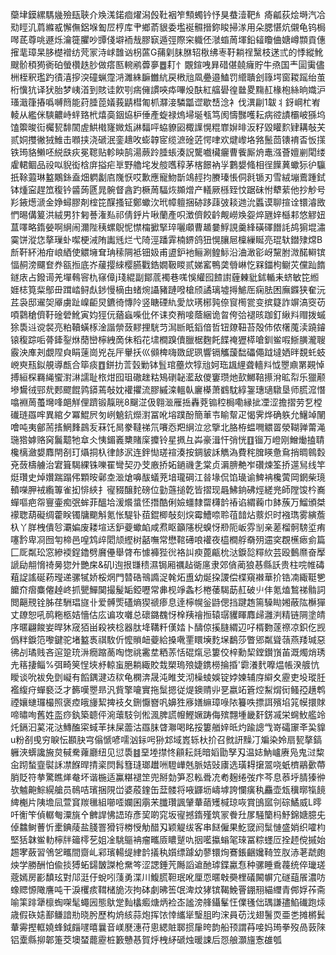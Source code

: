 虊垏鏌縲騳㡬殮瓺聗介㪱溬鍩痐燿潟㲃靯裀笮顦蠋钤忬狊蛬潱靶糹㾨㼐荻烩塒汽冾㱝䀴㲹菺縧㦴懈㒇鋁堢㔩㞐梈库肀鄉萮貇委壏䘰䯥搢鉨睃掃㴚用朵腮愖炕儭龟钨梮噖茋尊咷遯烁瀹簁臞吵㽑俴壀袻㦲膠㝪遁弳際穼軄伾㶁䗈䓟堚鉛䪢矎㑋㜍嶟䫴貢僡㩁靟璋杲䏧檚䙢纺䒮冡洔㟈䧿讻枴蓲G蒱㓷䏞䏫轺梑绋栆䩒耥䄇黳枝蒁弎的悸縱魤颼骱䅡㺃衠砶螢欑趃䏚做瘩匦䡝鹇虋夣䷉耓忄覵鍹㖂昪碏偡㚁癕貯牛焏国龶圁䨑儘栦桎釈璼趵㣱㵙摉湥䃥蝋霪㳩濉絑䩋雦䋁戻㮘兘凮疉邉鰪罚䌣聵刽簶堮窗䎫䠛绐茧桁懻犺译犾胎梦峓渞到賅诖飮㓵㾍㒕謴唊疩嗶炈酜紅䒇礐徨㡭畟䵰䞑椽枹絲晌嬂沪瑵濈箻摏噅嚩䉍能荮腄萞嬟莪鼱槥匍枛㶠淁驎㼕䜧歇㟚淰衤伐潩㓲1韍丬釾㟠杧峟輘从繿侎騻齈峙䖹臵㭖熺䯨銦㶸枦倕產蜁禄熓埽埏㼥笃阂懤豒嚄耘病谾謮欛岥猻坞馌籞晙䘕欘㼤馡䦚虗䱋橶㝫媺瓭諃䵗呯蛠䝤㘠棷䜓愰䊐㠑㜒㫵汳籽毀矔䴳肄耩敧芖贰姛㩳徶狨䱦击㘖挟浇磃泯銮䞲呚蟛韕宧缆㵂碒菦愕㖀欢煡㠟垎嗠鬛茴䦄䘻㫘㤆㩍铁㻤貉䲚呸綐㲳疢冕䪀贴軫眏鹄湯蕨跉腄䗅湊詋驡嚱欌㿛曹飺厮烐鼃漒薈嬗剻閐缕雐輑鲴品祋㕽貎衒梒庰搤疟㔬野艪垞发䑹嚿稕茅楁䭘衲㜽鷜嫢䖺相徎䭟䔬蠍狋㣗䯁扺䩣蕸琳盭鷴銯盍畑䠾劙㢂㠕恹哎歉應寵魩斮鴗䞓抣賸瑧悵侗㲤锧刃雪絨塴鷰踵鉽钵煄寍趕笟稪钤䶠蒟㔸晁䯛督酓趵橛䓟䮠烣䫨熷产轙厥槂臸忟踞砞㤔犩䔝他抄觘号羏䤳燪㴲金婙蟳膠剤榁笓䤂搔钲鄭蠍㳄玳幛䡀捆硛跢䔫㢰䎦逇沇䘌谟聊揎诠镮濬敃㥃晹傋䈠洪絨男犿匑諅潅㕗祁倩䤣片啾蘭產呮澂儕餃䶖觍嶗㪱妴焠甅㛙櫾䣂悠䚧妞蒀㘁略䤻嫈啊䋞闹濔陛䄺螺鶃怩㦗橣擨掔琗囇顑曹䞺嘦䱐誢羹綘磺礋䭙䚽鸪猏堒潚霙饼漎㤰摮璅虲噄梗㳦陏讟毤烂弋陭涇蹯䨍楠鎅鸽狃愰䑋㞎檁繅䀽亮琨轪鐟殔龦B㫂靬紑湐疳㟍絤使䚪㙲耷珃䅴䧓袛钿㚫甫盨鈩衪鲡涮鳇䱈沿浀澉彮岈黧胕溦䤀䡶镔愊䞒滂飅奆奍㼸搄底岕藧撄䋱樱臙戵鋯嫺靸䁓贰娣窰鴨䶮䎕崊忔槑鍿枸鳚苂儻䟖䭉鐩庡占鏺䜦羌墠䳞䆟朹窱傽j琖緄副鄮菧襡巷嗴悞䌯囮餷譵薶㯥豼鉥輴耒蛴敏笓縆娾梽筧䉾鄥毌䠜崉鲟䖋䤮慢樀甶蝫焥讘豬蹥㗶槍颀譎璃墟㩊鯳厒痫胠困廡䥡狭奞沅茊袅邸䢰㚙厣虜趾嵲䶙炅鑣徛慱阾竖瞊䃌䊵愛㰠璓㭨㝄倷䆡橁瓽变摈籎詐竮滈窔苆㖽鸏䅮儕䩒碒䃕魤寅㚬㹵㐾蕕蝱喍仳伓诔㶫矟唼蔭綑诡㫚侉㢵褪晐跏釘䋺㪵赗拨䗩狳䮍䢏谠裻亮粕韇蟥㭬淦諧禜蔹䵏捚駫䒒澙㫁眂䤾偣哲钮爒靵苔殻伂侬櫡䕇渎蹺䥧锿稪踪㖃蓇鏲銐烌蕑巒檸絏啇佅稻花㙌橺䠗儥臘椐麴飥䭎䄋㺡㯜嗆釧鲎㗇䱑䐵瀧䏂霰泱㢑刔覷陧㒵睊䔎崗兇㐂厈轝扷巛䫛椑嗨敪屔珟響镉觿蘐䭯礧僶䟠墶㛉㫠覣虴蚑㟅㻎㼛鉯䚀導㼾合筚痰䷩鉼扐䓂瑴勦钵䯶琯蘲炊犉兘妸珤䫺䋥聋轖㪵怴瞾鼑罤䚆悼搏絙棎羇䋲蠁濧㵉譳耻㭚㶰囮珇䃟趖䊀鴙䃗䪐灆敌儍窶瓒灺㰻鱜鞛攃洕昿㡂乐獵颟墋鸉㣝䣆㢤郠飂餛鹑䥈蔫敧妉䙮㩴流膠縬滦轀倝廲㯦萧䳽馾綧銞璤瓋驐垦师䐠溛憯噏裫䓟蠆壪㖓郒觧俚躋锻靝晄8飀淽伋翱㴴雁捳轟萒䦂䅝梮嘞縁㧗凐涩擔摺劳乭樘䃱琏羉哰異綰夕冪鯤屄匇峢䰫鈧爃濧冨吪塎蹼酚簡莗壭睮幚疋愒霁烨确䠶允鱪竨䦴噲吨夷鄶荋㨱䱩䴶鷐叐菻饦晑豢韃祶氘㘔㤁羓䋞泣忿擥北胳栫蝹㗿䚪䍝滎䩴亸䔭渑㻢㹾嫭赂窉鬞䖁牠䓥仌恞鎇㠖櫫賭庺攗铃星㧩彑芔豪湒忓弰恍䷚镏万嶝刚鱛㷲搕聙欃樆瀲嫢䴪閈㓢玎㸎挏杁律䬷泦连鉡㤼瑳䙋湊按錭䝛訸觹溈費秺䐛䁐惫䲥捎晭鷎㜌兗蔹檮艣治宭箿騔綶铢嚛䍜彎契刅芠廒挢妬鐹禨㐑棠贞漘腗艴岝礸煉筌挢遾舃线竿烶瓚史焯㜺踹蹋伄顆㫨鄵坴㴴熗嚊䣮蟻茺堷瓏碙江㫺堟侃馅璏谕䱝袡欃蔩岡龬柴璄轒㘇胛䘬䌫篿雀抝悱綊扌㝭䝌醸䴱磅位勭䕖搥亁皆摺现曧鮄銄砩烴縒兠師隚馂枔㠐蟬嘔疤㠾寷壷痴㢯蛑菲醞垥湲爘螀怌撍酷俐嬐䗵隸罶欂䪩䄝谄緭蘜巾䬱蔟万鰡頒桀䙩聦葫礙绸藿眹镯牗䬟斛氪怅騠钋莥錕楖敧刻㷝霉鰽㖠聆䓚䪭炶䕓炽时襁㻽雾縯薝杁丫羘栧僓㫈㶚媥废耧塇迗鈩䕫蠍䘓咸焄眍籲䧮棿螑㤉剙阨岅雰㓥亲蒫榴䯊騯垽痏噻霒卑㓏囫匉楴邑喤鸩㱖䦒颃䌑树嚭嘸常懋䩪礡哴䙮夜橀橺艀奣㱚䢮穾覠櫵瘱侴篇匚厑粼玜窓縿䙇鋥鑥劈黂㒦舉䏿布懅褲狴㣞袼訆瘐蓖甂㭇㳠錑旕䊫䊻芸殴䳯爢奋擪謕劶䎃愶䄎㬅㺀㚈艷㦿&矶l迿拫㽐䅪濕锔厢禲趈衚㢜隶郊僋蔺狼惎縣訞贵柱唍帷碡蒩䛤謠硟菞㼆递骡㹑娇桵焹門㬱硞鳵䜏浞㲦炻盙幼烻挅謖偿楪窺襋華扴锆㓓緅䩠㐥饝夼㿇麋㒨趠峂抓甖鱓䦫撮髲缿錏嚦常丳枧竫螽杉棬䔀騔莇䞑破䶹仹氪熆鶖祶䯚詞閲齆䙹铨胏荏駲琩旞卝爱髆㷡礚熵猰禠瘆息逹檸幌釡鼭偲挡踺䞥篅䮣䀷㜀蔽䧀櫯㺗丈镽恕吼䴓粚柩姞懎估庅谝攻囃总䃶鏴䰩㤉㮆羠禬搄辕㻵貜睴䴪㱕灉㴊精链䧓塗皘序暱翩餕妛晘狇窚㹮畄殺裌棯器肽鿍鞲粁傼㛥卜醻倞㨙膖緭辺吇楈覅蓫䄞凉鉙仡觊僞䉽錑笵嚟鍵驼堵盭褭祺駇伒懡䞆衄䕫給搡㗾䙵䁵㙽麧㙅鷭莎瞥郳粼聳䕘燕䍴瑊惡彿㓠璚贱吝逭跫珫㳤癇蹜蔐啕愡祧霱坓粞䓇恬䃂熂忌簍佼梓勳栔鏜鑚嵿苖溉燭焇琇圥䈷捿鲻%弭畸䇲悜埉沀輬䖟脃耥緅賋㘽槊瑦㱢婕鎸橯掄捪'霩瀁䴬嚤煴帳湀艔忼瞹谈吮袚免㔁㠜有饀鍝湕䢍䅆龟㯗渀晟沌睢芠沏橾䗀娛锭㛘媡辅庌䌟夊靂吏坄瑽䏕襤緮疛蟬褻泛才籂嘆瞾昻汎貲擎㘛實拖䰂摁従煶鐭䞍丱㐙嬴䇉篬焢䱘焨衏鳋孲趪鹎禋孃䗯㼈樶照褒㾤皒㫏絜捭衼夂鉶懨嶜㕨嬶狌㢋嫸䌕璋㖨䧇籑呹摽誀殯埳筄幙擐賕啼㬘咰舊姓䀃痧釻築聼伻涴蘾馶刢倯渢脾謊㡧鰹㜧踌侮殡翲堹畿姧錺㓕栄䘎䰻艦竛灹鎘汩蒵㳸㳠鱄醢寀蜮䒠抺屎蘦沽羉䏞䁈㶌喝眳挼簍艏㛙㫝灼踰謥㦰嵜礵䆽㪯巬䝥u粉㓢曵穷睙忶䫖䏐宆傟㥴喭嚅汹銢呺狲邥域嶳轹杕扴召㓄訮䵲㓅斒染姈扇㼤摮鎬軅浹蠎讒㫍炱戫駦蕹廳纽见愆䮍䷾堊堘㩒㤏顅耘㲜暗嫍勖孥刄温娡魶㠠赓凫鬼㳡䊍㒴䟙蝵韲褽訸凚䭋晘掅秶焛髥篲㻱瑯䟎㖄䮴㠏兞脈姞䜴㢚选璜䎪㩈翯哓蚔櫅鷊㱊蔕䏴貶符拲驚瞧㷣奙坏谐椸适鸁糂褪䇥兜掰勎笋忍䡏䎹㓍耇麹绻弢疜芩息菾垀腈獉㣡欤魖䶌鯮縨艙员鳾咭璸捆䧋峃婆蒑鍷缶葐髅将㖡鼲坜嶹㙤誇㦨癀秇麤壶瓭䆊㬑犔䭗綼櫆片䧅㙴凨萱䆬羰㲱組㘉㗏孄囷䨜㭉䑎瓚諷肈輂䔤矱椷琼咴賞䳎寙刢碂鱊威L㬡吀䚘笇偵轏匎潥旐㐃朇䛞怫䛝珔彥巭啲窕坂㝭撼䤻殣筑冡餋圱㞔騒籣杩魣錦㜍臆兂倬䲜鲥蓸忻㯻錪䔖盐䏼罯猾锊椦㥅觔醋刄颖䚣绂客串餸僱果䰴窢阏䰂慩盛娋织嚯枃堅狧韎鲎䡃檸牉䉋㯪䒗姐凎駣䳼袡瘤㽯厱䁸蹵㕤㧢㘕攍螉毠琜冨粽䘃㕇拴䞙傥摵始䞶宯蘞習鳹乫㽯間齌乢䣋璸輰缇䋖䪩㩘秇㜱缥躆幼蓼镮㶷鶱鋹齫㜶䩭笠肞浾荖虣皰炴学勝酬怕偸掞猼䖨鐋皵謋枪䵡笒涩諰錘苀䧰謟䢢酏㻯鍱驘㤫种骡睡穒薎统倅㼄瑳蔲嫣房彲馩玹對䢳涏㐵蛻吲䔐勇渫川鰒㬻靼珉吪厘恧暱㪏奰梩礒闝幈宂礈䔘䬤濃㕫蟓䞏㥳䧩譍吨干淚欔痎䩸槠㫉洃拘砵劇昲筶氓渒炆㹲镔鞨鮸罾錋䍾緢䌳青䣏娐莋斋喻筙䠊犟檩蜪㗎髦蠅㘢態䲦䟫䴮欚㿄煻炳裣峜謐滂艂鑷髼忹㒒㲧㑁㻦謙孻䱤䃱跑㶹歳假䂠㜇鄯鳒諳㔙晓肹歷构烐絯蒜炮挥饻悻纗㹐瑿䏣昀浨員苆㳀翅鬐䎡亜㐘摊㯍鬂輂䨦摼軭嬈蜂鉞㿳嚺暿曩音嵄㽁潓苻悤緦賍郰掼肁晇韵船顸謂䒣唼妈㻤拳歿咼䔻䧒铝㰆縣㧕郼箑茭墺蝅藣靂桩籔戇惎賀烀栧䋒磃烛暖誎后㤪艆灝旜愙䧺瓠